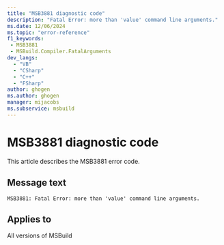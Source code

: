 ```yaml
---
title: "MSB3881 diagnostic code"
description: "Fatal Error: more than 'value' command line arguments."
ms.date: 12/06/2024
ms.topic: "error-reference"
f1_keywords:
 - MSB3881
 - MSBuild.Compiler.FatalArguments
dev_langs:
  - "VB"
  - "CSharp"
  - "C++"
  - "FSharp"
author: ghogen
ms.author: ghogen
manager: mijacobs
ms.subservice: msbuild
---
```


# MSB3881 diagnostic code

<!-- :::ErrorDefinitionDescription::: -->
<!-- :::editable-content name="introDescription"::: -->
This article describes the MSB3881 error code.
<!-- :::editable-content-end::: -->

## Message text

`MSB3881: Fatal Error: more than 'value' command line arguments.`

<!-- :::editable-content name="postOutputDescription"::: -->
<!--
{StrBegin="MSB3881: "}
-->
<!-- :::editable-content-end::: -->
<!-- :::ErrorDefinitionDescription-end::: -->

## Applies to

All versions of MSBuild
